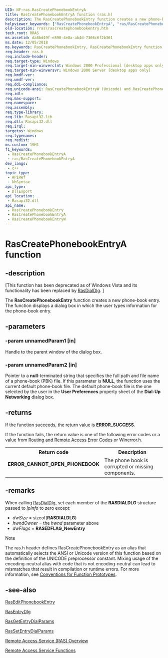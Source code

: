 ```yaml
---
UID: NF:ras.RasCreatePhonebookEntryA
title: RasCreatePhonebookEntryA function (ras.h)
description: The RasCreatePhonebookEntry function creates a new phone-book entry. The function displays a dialog box in which the user types information for the phone-book entry. (ANSI)
helpviewer_keywords: ["RasCreatePhonebookEntryA", "ras/RasCreatePhonebookEntryA"]
old-location: rras\rascreatephonebookentry.htm
tech.root: RRAS
ms.assetid: da8bd49f-e890-4e8a-ab4d-7366c6f2b361
ms.date: 12/05/2018
ms.keywords: RasCreatePhonebookEntry, RasCreatePhonebookEntry function [RAS], RasCreatePhonebookEntryA, RasCreatePhonebookEntryW, _ras_rascreatephonebookentry, ras/RasCreatePhonebookEntry, ras/RasCreatePhonebookEntryA, ras/RasCreatePhonebookEntryW, rras.rascreatephonebookentry
req.header: ras.h
req.include-header: 
req.target-type: Windows
req.target-min-winverclnt: Windows 2000 Professional [desktop apps only]
req.target-min-winversvr: Windows 2000 Server [desktop apps only]
req.kmdf-ver: 
req.umdf-ver: 
req.ddi-compliance: 
req.unicode-ansi: RasCreatePhonebookEntryW (Unicode) and RasCreatePhonebookEntryA (ANSI)
req.idl: 
req.max-support: 
req.namespace: 
req.assembly: 
req.type-library: 
req.lib: Rasapi32.lib
req.dll: Rasapi32.dll
req.irql: 
targetos: Windows
req.typenames: 
req.redist: 
ms.custom: 19H1
f1_keywords:
 - RasCreatePhonebookEntryA
 - ras/RasCreatePhonebookEntryA
dev_langs:
 - c++
topic_type:
 - APIRef
 - kbSyntax
api_type:
 - DllExport
api_location:
 - Rasapi32.dll
api_name:
 - RasCreatePhonebookEntry
 - RasCreatePhonebookEntryA
 - RasCreatePhonebookEntryW
---
```


# RasCreatePhonebookEntryA function


## -description

<p class="CCE_Message">[This function has been deprecated as of Windows Vista and its functionality has been replaced by <a href="/windows/desktop/api/rasdlg/nf-rasdlg-rasdialdlga">RasDialDlg</a>. ]

The 
<b>RasCreatePhonebookEntry</b> function creates a new phone-book entry. The function displays a dialog box in which the user types information for the phone-book entry.

## -parameters

### -param unnamedParam1 [in]

Handle to the parent window of the dialog box.

### -param unnamedParam2 [in]

 Pointer to a <b>null</b>-terminated string that specifies the full path and file name of a phone-book (PBK) file. If this parameter is <b>NULL</b>, the function uses the current default phone-book file. The default phone-book file is the one selected by the user in the <b>User Preferences</b> property sheet of the <b>Dial-Up Networking</b> dialog box.

## -returns

If the function succeeds, the return value is <b>ERROR_SUCCESS</b>.

If the function fails, the return value is one of the following error codes or a value from <a href="/windows/desktop/RRAS/routing-and-remote-access-error-codes">Routing and Remote Access Error Codes</a> or Winerror.h.

<table>
<tr>
<th>Return code</th>
<th>Description</th>
</tr>
<tr>
<td width="40%">
<dl>
<dt><b>ERROR_CANNOT_OPEN_PHONEBOOK</b></dt>
</dl>
</td>
<td width="60%">
The phone book is corrupted or missing components.

</td>
</tr>
</table>

## -remarks

When calling <a href="/windows/desktop/api/rasdlg/nf-rasdlg-rasdialdlga">RasDialDlg</a>, set each member of the <b>RASDIALDLG</b> structure passed to <i>lpInfo</i> to zero except:

<ul>
<li><i>dwSize</i> = sizeof(<b>RASDIALDLG</b>)</li>
<li><i>hwndOwner</i>  = the <i>hwnd</i> parameter above</li>
<li><i>dwFlags</i> = <b>RASEDFLAG_NewEntry</b></li>
</ul>




> [!NOTE]
> The ras.h header defines RasCreatePhonebookEntry as an alias that automatically selects the ANSI or Unicode version of this function based on the definition of the UNICODE preprocessor constant. Mixing usage of the encoding-neutral alias with code that is not encoding-neutral can lead to mismatches that result in compilation or runtime errors. For more information, see [Conventions for Function Prototypes](/windows/win32/intl/conventions-for-function-prototypes).

## -see-also

<a href="/windows/desktop/api/ras/nf-ras-raseditphonebookentrya">RasEditPhonebookEntry</a>



<a href="/windows/desktop/api/rasdlg/nf-rasdlg-rasentrydlga">RasEntryDlg</a>



<a href="/windows/desktop/api/ras/nf-ras-rasgetentrydialparamsa">RasGetEntryDialParams</a>



<a href="/windows/desktop/api/ras/nf-ras-rassetentrydialparamsa">RasSetEntryDialParams</a>



<a href="/windows/desktop/RRAS/about-remote-access-service">Remote Access Service (RAS) Overview</a>



<a href="/windows/desktop/RRAS/remote-access-service-functions">Remote Access Service Functions</a>
